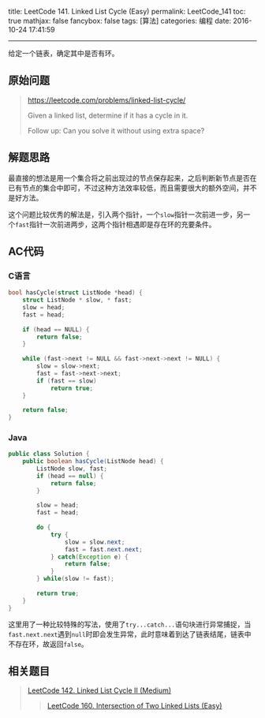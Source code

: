 title: LeetCode 141. Linked List Cycle (Easy)
permalink: LeetCode_141
toc: true
mathjax: false
fancybox: false
tags: [算法]
categories: 编程
date: 2016-10-24 17:41:59

---

给定一个链表，确定其中是否有环。

<!--more-->

## 原始问题

> https://leetcode.com/problems/linked-list-cycle/
>
> Given a linked list, determine if it has a cycle in it.
> 
> Follow up:
> Can you solve it without using extra space?


## 解题思路

最直接的想法是用一个集合将之前出现过的节点保存起来，之后判断新节点是否在已有节点的集合中即可，不过这种方法效率较低，而且需要很大的额外空间，并不是好方法。

这个问题比较优秀的解法是，引入两个指针，一个`slow`指针一次前进一步，另一个`fast`指针一次前进两步，这两个指针相遇即是存在环的充要条件。

## AC代码

### C语言
```C
bool hasCycle(struct ListNode *head) {
	struct ListNode * slow, * fast;
	slow = head;
	fast = head;
	
	if (head == NULL) {
	    return false;
	}
	
	while (fast->next != NULL && fast->next->next != NULL) {
		slow = slow->next;
		fast = fast->next->next;
		if (fast == slow)
			return true;
	}
	
	return false;
}
```

### Java

```java
public class Solution {
    public boolean hasCycle(ListNode head) {
        ListNode slow, fast;
        if (head == null) {
            return false;
        }
        
        slow = head;
        fast = head;
        
        do {
            try {
                slow = slow.next;
                fast = fast.next.next;
            } catch(Exception e) {
                return false;
            }
        } while(slow != fast);
        
        return true;
    }
}
```

这里用了一种比较特殊的写法，使用了`try...catch...`语句块进行异常捕捉，当`fast.next.next`遇到`null`时即会发生异常，此时意味着到达了链表结尾，链表中不存在环，故返回`false`。

## 相关题目

> [LeetCode 142. Linked List Cycle II (Medium)](/2016/10/24/LeetCode_142/)
> > [LeetCode 160. Intersection of Two Linked Lists (Easy)](/2016/10/25/LeetCode_160/)